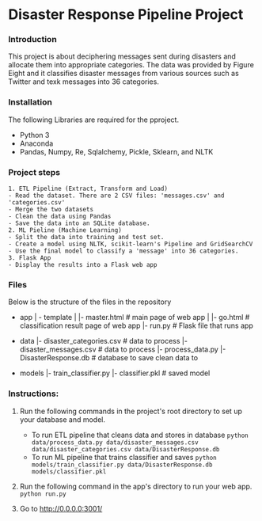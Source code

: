 # Disaster Response Pipeline Project

### Introduction
This project is about deciphering messages sent during disasters and allocate them into appropriate categories.
The data was provided by Figure Eight and it classifies disaster messages from various sources such as Twitter and 
texk messages into 36 categories.

### Installation
The following Libraries are required for the pproject.
* Python 3
* Anaconda
* Pandas, Numpy, Re, Sqlalchemy, Pickle, Sklearn, and NLTK

### Project steps
```
1. ETL Pipeline (Extract, Transform and Load)
- Read the dataset. There are 2 CSV files: 'messages.csv' and 'categories.csv'
- Merge the two datasets
- Clean the data using Pandas
- Save the data into an SQLite database.
2. ML Pieline (Machine Learning)
- Split the data into training and test set.
- Create a model using NLTK, scikit-learn's Pipeline and GridSearchCV
- Use the final model to classify a 'message' into 36 categories.
3. Flask App
- Display the results into a Flask web app
```

### Files
Below is the structure of the files in the repository

- app
| - template
| |- master.html  # main page of web app
| |- go.html  # classification result page of web app
|- run.py  # Flask file that runs app

- data
|- disaster_categories.csv  # data to process 
|- disaster_messages.csv  # data to process
|- process_data.py
|- DisasterResponse.db   # database to save clean data to

- models
|- train_classifier.py
|- classifier.pkl  # saved model 



### Instructions:
1. Run the following commands in the project's root directory to set up your database and model.

    - To run ETL pipeline that cleans data and stores in database
        `python data/process_data.py data/disaster_messages.csv data/disaster_categories.csv data/DisasterResponse.db`
    - To run ML pipeline that trains classifier and saves
        `python models/train_classifier.py data/DisasterResponse.db models/classifier.pkl`

2. Run the following command in the app's directory to run your web app.
    `python run.py`

3. Go to http://0.0.0.0:3001/


